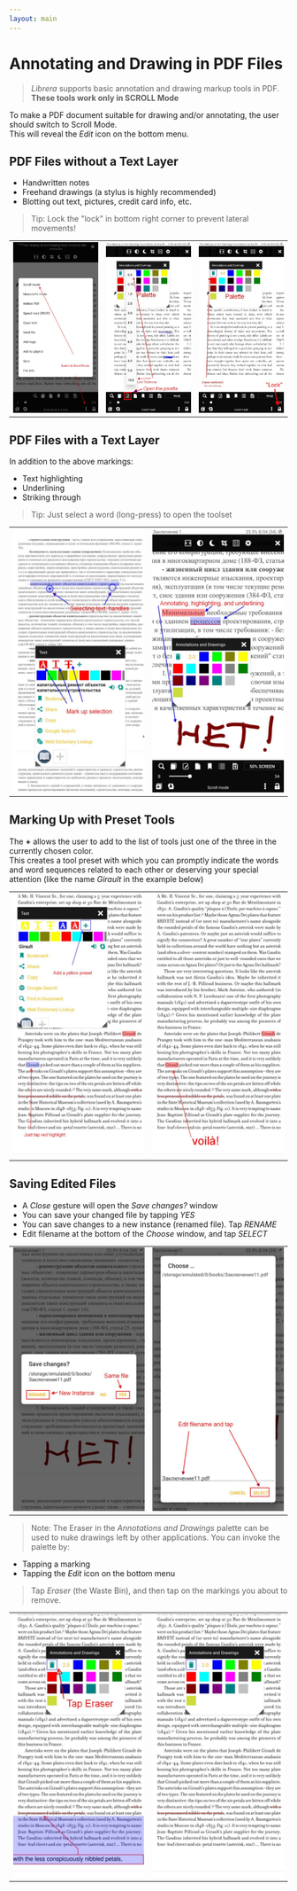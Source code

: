 ```yaml
---
layout: main
---
```


# Annotating and Drawing in PDF Files

> _Librera_ supports basic annotation and drawing markup tools in PDF. **These tools work only in SCROLL Mode**

To make a PDF document suitable for drawing and/or annotating, the user should switch to Scroll Mode.  
This will reveal the _Edit_ icon on the bottom menu.

## PDF Files without a Text Layer
- Handwritten notes
- Freehand drawings (a stylus is highly recommended)
- Blotting out text, pictures, credit card info, etc.
> Tip: Lock the "lock" in bottom right corner to prevent lateral movements!

||||
|-|-|-|
|![](1.jpg)|![](2.jpg)|![](3.jpg)|

## PDF Files with a Text Layer
In addition to the above markings:
- Text highlighting
- Underlining
- Striking through
> Tip: Just select a word (long-press) to open the toolset

|||
|-|-|
|![](4.jpg)|![](5.jpg)|

## Marking Up with Preset Tools
The **+** allows the user to add to the list of tools just one of the three in the currently chosen color.  
This creates a tool preset with which you can promptly indicate the words and word sequences related to each other or deserving your special attention (like the name _Girault_ in the example below)

|||
|-|-|
|![](8.jpg)|![](9.jpg)|

## Saving Edited Files
* A _Close_ gesture will open the _Save changes?_ window
* You can save your changed file by tapping _YES_
* You can save changes to a new instance (renamed file). Tap _RENAME_
* Edit filename at the bottom of the _Choose_ window, and tap _SELECT_

|||
|-|-|
|![](6.jpg)|![](7.jpg)|
> Note: The Eraser in the _Annotations and Drawings_ palette can be used to nuke drawings left by other applications.
> You can invoke the palette by:
- Tapping a marking
- Tapping the _Edit_ icon on the bottom menu
> Tap _Eraser_ (the Waste Bin), and then tap on the markings you about to remove.

|||
|-|-|
|![](10.jpg)|![](11.jpg)|
